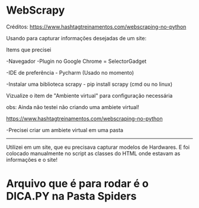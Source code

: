 # WebScrapy

Créditos: https://www.hashtagtreinamentos.com/webscraping-no-python

Usando para capturar informações desejadas de um site:

Items que precisei

-Navegador
-Plugin no Google Chrome = SelectorGadget

-IDE de preferência - Pycharm (Usado no momento)

-Instalar uma biblioteca scrapy - pip install scrapy (cmd ou no linux)

  Vizualize o item de "Ambiente virtual" para configuração necessária
  
  obs: Ainda não testei não criando uma ambiete virtual!

  https://www.hashtagtreinamentos.com/webscraping-no-python
  
-Precisei criar um ambiete virtual em uma pasta

------------

Utilizei em um site, que eu precisava capturar modelos de Hardwares. E foi colocado manualmente no script as classes do HTML onde estavam as informações e o site!

<h1>Arquivo que é para rodar é o DICA.PY na Pasta Spiders</h1>
